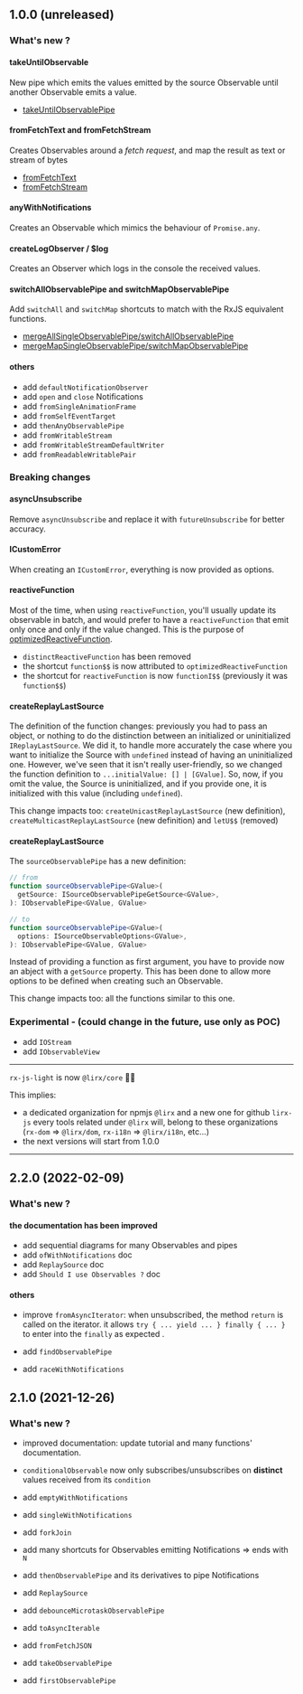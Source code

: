 
## 1.0.0 (unreleased)

### What's new ?

#### takeUntilObservable

New pipe which emits the values emitted by the source Observable until another Observable emits a value.

- [takeUntilObservablePipe](../../observable/pipes/built-in/without-notifications/others/take-until/take-until-observable-pipe.md)


#### fromFetchText and fromFetchStream

Creates Observables around a *fetch request*, and map the result as text or stream of bytes

- [fromFetchText](../../observable/built-in/from/with-notifications/http/from-fetch/derived/text/from-fetch-text.ts)
- [fromFetchStream](../../observable/built-in/from/with-notifications/http/from-fetch/derived/stream/from-fetch-stream.ts)


#### anyWithNotifications

Creates an Observable which mimics the behaviour of `Promise.any`.

#### createLogObserver / $log

Creates an Observer which logs in the console the received values.

#### switchAllObservablePipe and switchMapObservablePipe

Add `switchAll` and `switchMap` shortcuts to match with the RxJS equivalent functions.

- [mergeAllSingleObservablePipe/switchAllObservablePipe](../../observable/pipes/built-in/without-notifications/merge/merge-all/derived/merge-all-single/merge-all-single-observable-pipe.md)
- [mergeMapSingleObservablePipe/switchMapObservablePipe](../../observable/pipes/built-in/without-notifications/merge/merge-map/derived/merge-map-single/merge-map-single-observable-pipe.md)


#### others

- add `defaultNotificationObserver`
- add `open` and `close` Notifications
- add `fromSingleAnimationFrame`
- add `fromSelfEventTarget`
- add `thenAnyObservablePipe`
- add `fromWritableStream`
- add `fromWritableStreamDefaultWriter`
- add `fromReadableWritablePair`


### Breaking changes

#### asyncUnsubscribe

Remove `asyncUnsubscribe` and replace it with `futureUnsubscribe` for better accuracy.


#### ICustomError

When creating an `ICustomError`, everything is now provided as options.

#### reactiveFunction

Most of the time, when using `reactiveFunction`, you'll usually update its observable in batch,
and would prefer to have a `reactiveFunction` that emit only once and only if the value changed.
This is the purpose of [optimizedReactiveFunction](../../observable/built-in/from/without-notifications/many-observables/reactive-function/alternatives/optimized-reactive-function.md).

- `distinctReactiveFunction` has been removed
- the shortcut `function$$` is now attributed to `optimizedReactiveFunction`
- the shortcut for `reactiveFunction` is now `functionI$$` (previously it was `function$$`)


#### createReplayLastSource

The definition of the function changes: previously you had to pass an object, or nothing to do the distinction
between an initialized or uninitialized `IReplayLastSource`. We did it, to handle more accurately the case
where you want to initialize the Source with `undefined` instead of having an uninitialized one.
However, we've seen that it isn't really user-friendly, so we changed the function definition to `...initialValue: [] | [GValue]`.
So, now, if you omit the value, the Source is uninitialized, and if you provide one, it is initialized with this value (including `undefined`).

This change impacts too: `createUnicastReplayLastSource` (new definition), `createMulticastReplayLastSource` (new definition) and `letU$$` (removed)

#### createReplayLastSource

The `sourceObservablePipe` has a new definition:

```ts
// from
function sourceObservablePipe<GValue>(
  getSource: ISourceObservablePipeGetSource<GValue>,
): IObservablePipe<GValue, GValue>

// to
function sourceObservablePipe<GValue>(
  options: ISourceObservableOptions<GValue>,
): IObservablePipe<GValue, GValue>
```

Instead of providing a function as first argument, you have to provide now an abject with a `getSource` property.
This has been done to allow more options to be defined when creating such an Observable.

This change impacts too: all the functions similar to this one.


### Experimental - (could change in the future, use only as POC)

- add `IOStream`
- add `IObservableView`

---

`rx-js-light` is now `@lirx/core` 🎉🥳

This implies:

- a dedicated organization for npmjs `@lirx` and a new one for github `lirx-js`
every tools related under `@lirx` will, belong to these organizations (`rx-dom` => `@lirx/dom`, `rx-i18n` => `@lirx/i18n`, etc...)
- the next versions will start from 1.0.0 

---

## 2.2.0 (2022-02-09)

### What's new ?

#### the documentation has been improved

- add sequential diagrams for many Observables and pipes
- add `ofWithNotifications` doc
- add `ReplaySource` doc
- add `Should I use Observables ?` doc

#### others

- improve `fromAsyncIterator`: when unsubscribed, the method `return` is called on the iterator.
it allows `try { ... yield ... } finally { ... }` to enter into the `finally` as expected .

- add `findObservablePipe`

- add `raceWithNotifications`


## 2.1.0 (2021-12-26)

### What's new ?

- improved documentation: update tutorial and many functions' documentation.

- `conditionalObservable` now only subscribes/unsubscribes on **distinct** values received from its `condition`

- add `emptyWithNotifications`

- add `singleWithNotifications`

- add `forkJoin`

- add many shortcuts for Observables emitting Notifications => ends with `N`

- add `thenObservablePipe` and its derivatives to pipe Notifications

- add `ReplaySource`

- add `debounceMicrotaskObservablePipe`

- add `toAsyncIterable`

- add `fromFetchJSON`

- add `takeObservablePipe`

- add `firstObservablePipe`


